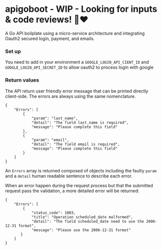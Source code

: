 # apigoboot - WIP - Looking for inputs & code reviews! 🚀♥️

A Go API boilplate using a micro-service architecture and integrating Oauth2 secured login, payment, and emails.

### Set up

You need to add in your environment a `GOOGLE_LOGIN_API_CIENT_ID` and `GOOGLE_LOGIN_API_SECRET_ID` to allow oauth2 to process login with google

### Return values

The API return user friendly error message that can be printed directly client-side.
The errors are always using the same nomenclature.

```
{
    "Errors": [
        {
            "param": "last_name",
            "detail": "The field last_name is required",
            "message": "Please complete this field"
        },
        {
            "param": "email",
            "detail": "The field email is required",
            "message": "Please complete this field"
        }
    ]
}
```
An `Errors` array is returned composed of objects including the faulty `param` and a `detail` human readable sentence to describe each error.

When an error happen during the request process but that the submitted request pass the validation, a more detailed error will be returned:

```
{
    "Errors": [
        {
            "status_code": 1003,
            "title": "Operation scheduled_date malformed",
            "detail": "The field scheduled_date need to use the 2006-12-31 format",
            "message": "Please use the 2006-12-31 format"
       }
    ]
}
```
